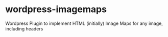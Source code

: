 # wordpress-imagemaps
Wordpress Plugin to implement HTML (initially) Image Maps for any image, including headers
